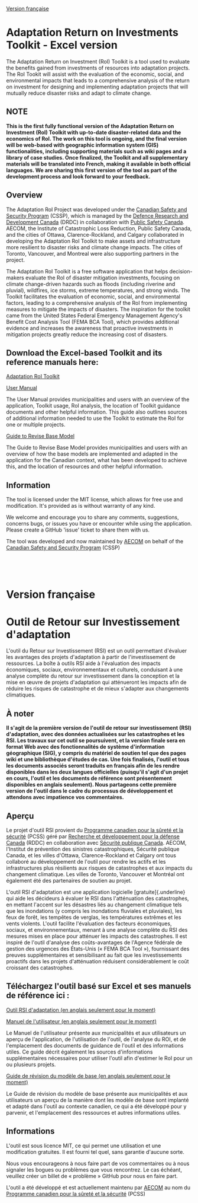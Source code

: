 [Version française](#version-française)
# Adaptation Return on Investments Toolkit - Excel version

The Adaptation Return on Investment (RoI) Toolkit is a tool used to evaluate the benefits gained from investments of resources into adaptation projects. The RoI Tookit will assist with the evaluation of the economic, social, and environmental impacts that leads to a comprehensive analysis of the return on investment for designing and implementing adaptation projects that will mutually reduce disaster risks and adapt to climate change.

## NOTE

**This is the first fully functional version of the Adaptation Return on Investment (RoI) Toolkit with up-to-date disaster-related data and the economics of RoI. The work on this tool is ongoing, and the final
version will be web-based with geographic information system (GIS) functionalities, including supporting materials such as wiki pages and a library of case studies. Once finalized, the Toolkit and all supplementary materials will be translated into French, making it available in both official languages. We are sharing this first version of the tool as part of the development process and look forward to your feedback.**

## Overview

The Adaptation RoI Project was developed under the [Canadian Safety and Security Program](https://science.gc.ca/site/science/en/canadian-safety-and-security-program) (CSSP), which is managed by the [Defence Research and Development Canada](https://www.canada.ca/en/defence-research-development.html) (DRDC) in collaboration with [Public Safety Canada](https://www.publicsafety.gc.ca/index-en.aspx). AECOM, the Institute of Catastrophic Loss Reduction, Public Safety Canada, and the cities of Ottawa, Clarence-Rockland, and Calgary collaborated in developing the Adaptation RoI Toolkit to make assets and infrastructure more resilient to disaster risks and climate change impacts. The cities of Toronto, Vancouver, and Montreal were also supporting partners in the project.

The Adaptation RoI Toolkit is a free software application that helps decision-makers evaluate the RoI of disaster mitigation investments, focusing on climate change-driven hazards such as floods (including riverine and pluvial), wildfires, ice storms, extreme temperatures, and strong winds. The Toolkit facilitates the evaluation of economic, social, and environmental factors, leading to a comprehensive analysis of the RoI from implementing measures to mitigate the impacts of disasters. The inspiration for the toolkit came from the United States Federal Emergency Management Agency's Benefit Cost Analysis Tool (FEMA BCA Tool), which provides additional evidence and increases the awareness that proactive investments in mitigation projects greatly reduce the increasing cost of disasters.

## Download the Excel-based Toolkit and its reference manuals here:

[Adaptation RoI Toolkit](https://github.com/Adaptation-ROI-Toolkit/Adaptation-ROI-Toolkit-Excel/raw/refs/heads/main/ROI_Toolkit_v1.xlsm)

[User Manual](https://github.com/Adaptation-ROI-Toolkit/Adaptation-ROI-Toolkit-Excel/raw/refs/heads/main/Ref%20Guide_Adaptation%20RoI.pdf)

The User Manual provides municipalities and users with an overview of the application, Toolkit usage, RoI analysis, the location of Toolkit guidance documents and other helpful information. This guide also outlines sources of additional information needed to use the Toolkit to estimate the RoI for one or multiple projects.

[Guide to Revise Base Model](https://github.com/Adaptation-ROI-Toolkit/Adaptation-ROI-Toolkit-Excel/raw/refs/heads/main/Guide%20to%20Revise%20Base%20Model.pdf)

The Guide to Revise Base Model provides municipalities and users with an overview of how the base models are implemented and adapted in the application for the Canadian context, what has been developed to achieve this, and the location of resources and other helpful information.

## Information

The tool is licensed under the MIT license, which allows for free use and modification. It's provided as is without warranty of any kind.

We welcome and encourage you to share any comments, suggestions, concerns bugs, or issues you have or encounter while using the application. Please create a GitHub \'issue\' ticket to share them with us.

The tool was developed and now maintained by [AECOM](https://aecom.com/) on behalf of the [Canadian Safety and Security Program](https://science.gc.ca/site/science/en/canadian-safety-and-security-program) (CSSP)

&nbsp;

&nbsp;

# Version française
# Outil de Retour sur Investissement d\'adaptation

L'outil du Retour sur Investissement (RSI) est un outil permettant d\'évaluer les avantages des projets d\'adaptation à partir de l\'investissement de ressources. La boîte à outils RSI aide à l\'évaluation des impacts économiques, sociaux, environnementaux et culturels, conduisant à une analyse complète du retour sur investissement dans la conception et la mise en œuvre de projets d\'adaptation qui atténueront les impacts afin de réduire les risques de catastrophe et de mieux s\'adapter aux changements climatiques.

## À noter

**Il s'agit de la première version de l'outil de retour sur investissement (RSI) d'adaptation, avec des données actualisées sur les catastrophes et les RSI. Les travaux sur cet outil se poursuivent, et la version finale sera en format Web avec des fonctionnalités de système d'information géographique (SIG), y compris du matériel de soutien tel que des pages wiki et une bibliothèque d'études de cas. Une fois finalisés, l'outil et tous les documents associés seront traduits en français afin de les rendre disponibles dans les deux langues officielles (puisqu'il s'agit d'un projet en cours, l'outil et les documents de référence sont présentement disponibles en anglais seulement). Nous partageons cette première version de l'outil dans le cadre du processus de développement et attendons avec impatience vos commentaires.**

## Aperçu

Le projet d'outil RSI provient du [Programme canadien pour la sûreté et la sécurité](https://science.gc.ca/site/science/fr/programme-canadien-pour-surete-securite) (PCSS) géré par [Recherche et développement pour la défense Canada](https://www.canada.ca/fr/recherche-developpement-defense.html) (RDDC) en collaboration avec [Sécurité publique Canada](https://www.securitepublique.gc.ca/index-fr.aspx). AECOM, l'Institut de prévention des sinistres catastrophiques, Sécurité publique Canada, et les villes d'Ottawa, Clarence-Rockland et Calgary ont tous collaboré au développement de l'outil pour rendre les actifs et les infrastructures plus résilients aux risques de catastrophes et aux impacts du changement climatique. Les villes de Toronto, Vancouver et Montréal ont également été des partenaires de soutien au projet.

L'outil RSI d'adaptation est une application logicielle [gratuite]{.underline} qui aide les décideurs à évaluer le RSI dans l'atténuation des catastrophes, en mettant l'accent sur les désastres liés au changement climatique tels que les inondations (y compris les inondations fluviales et pluviales), les feux de forêt, les tempêtes de verglas, les températures extrêmes et les vents violents. L'outil facilite l'évaluation des facteurs économiques, sociaux, et environnementaux, menant à une analyse complète du RSI des mesures mises en place pour atténuer les impacts des catastrophes. Il est inspiré de l'outil d'analyse des coûts-avantages de l'Agence fédérale de gestion des urgences des États-Unis (« FEMA BCA Tool »), fournissant des preuves supplémentaires et sensibilisant au fait que les investissements proactifs dans les projets d'atténuation réduisent considérablement le coût croissant des catastrophes.

## Téléchargez l'outil basé sur Excel et ses manuels de référence ici :

[Outil RSI d'adaptation (en anglais seulement pour le moment)](https://github.com/Adaptation-ROI-Toolkit/Adaptation-ROI-Toolkit-Excel/raw/refs/heads/main/ROI_Toolkit_v1.xlsm)

[Manuel de l'utilisateur (en anglais seulement pour le moment)](https://github.com/Adaptation-ROI-Toolkit/Adaptation-ROI-Toolkit-Excel/raw/refs/heads/main/Ref%20Guide_Adaptation%20RoI.pdf)


Le Manuel de l'utilisateur présente aux municipalités et aux utilisateurs un aperçu de l'application, de l'utilisation de l'outil, de l'analyse du ROI, et de l'emplacement des documents de guidance de l'outil et des informations utiles. Ce guide décrit également les sources d'informations supplémentaires nécessaires pour utiliser l'outil afin d'estimer le RoI pour un ou plusieurs projets.

[Guide de révision du modèle de base (en anglais seulement pour le moment)](https://github.com/Adaptation-ROI-Toolkit/Adaptation-ROI-Toolkit-Excel/raw/refs/heads/main/Guide%20to%20Revise%20Base%20Model.pdf)

Le Guide de révision du modèle de base présente aux municipalités et aux utilisateurs un aperçu de la manière dont les modèle de base sont implanté et adapté dans l'outil au contexte canadien, ce qui a été développé pour y parvenir, et l'emplacement des ressources et autres informations utiles.

## Informations

L\'outil est sous licence MIT, ce qui permet une utilisation et une modification gratuites. Il est fourni tel quel, sans garantie d\'aucune sorte.

Nous vous encourageons à nous faire part de vos commentaires ou à nous signaler les bogues ou problèmes que vous rencontrez. Le cas échéant, veuillez créer un billet de « problème » GitHub pour nous en faire part.

L'outil a été développé et est actuellement maintenu par [AECOM](https://aecom.com/) au nom du [Programme canadien pour la sûreté et la sécurité](https://science.gc.ca/site/science/fr/programme-canadien-pour-surete-securite) (PCSS)
